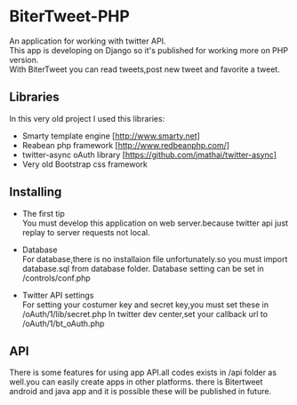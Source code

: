BiterTweet-PHP
==============

An application for working with twitter API.<br/>
This app is developing on Django so it's published for working more on PHP version. <br/>
With BiterTweet you can read tweets,post new tweet and favorite a tweet.

## Libraries ##

In this very old project I used this libraries:

- Smarty template engine [http://www.smarty.net]
- Reabean php framework [http://www.redbeanphp.com/]
- twitter-async oAuth library [https://github.com/jmathai/twitter-async]
- Very old Bootstrap css framework

## Installing ##

- The first tip <br/>
You must develop this application on web server.because twitter api just replay to server requests not local.

- Database <br/>
For database,there is no installaion file unfortunately.so you must import database.sql from database folder.
Database setting can be set in /controls/conf.php

- Twitter API settings <br/>
For setting your costumer key and secret key,you must set these in /oAuth/1/lib/secret.php
In twitter dev center,set your callback url to /oAuth/1/bt_oAuth.php

## API ##
There is some features for using app API.all codes exists in /api folder as well.you can easily create apps in other platforms.
there is Bitertweet android and java app and it is possible these will be published in future.


